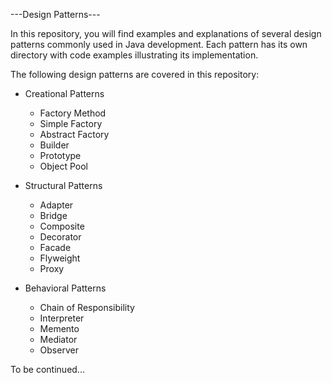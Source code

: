 ---Design Patterns---

In this repository, you will find examples and explanations of several design patterns commonly used in Java development. 
Each pattern has its own directory with code examples illustrating its implementation.

The following design patterns are covered in this repository:

- Creational Patterns
  - Factory Method
  - Simple Factory
  - Abstract Factory
  - Builder
  - Prototype
  - Object Pool

- Structural Patterns
  - Adapter
  - Bridge
  - Composite
  - Decorator
  - Facade
  - Flyweight
  - Proxy
    
- Behavioral Patterns
  - Chain of Responsibility
  - Interpreter
  - Memento
  - Mediator
  - Observer

To be continued...
